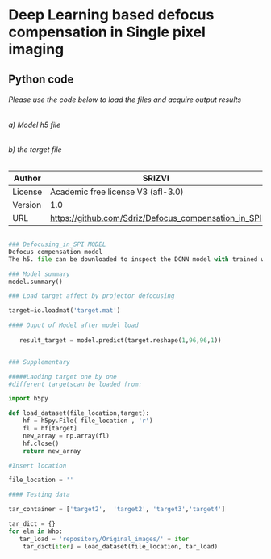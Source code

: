 
#  Deep Learning based defocus compensation in Single pixel imaging                       

## Python code
###### Please use the code below to load the files and acquire output results
###### a) Model h5 file
###### b) the target file
									  
									  
| Author| SRIZVI|
| --- | --- |
| License| Academic free license V3 (afl-3.0) |
| Version | 1.0 |
| URL| https://github.com/Sdriz/Defocus_compensation_in_SPI|



```python

### Defocusing_in_SPI MODEL
Defocus compensation model
The h5. file can be downloaded to inspect the DCNN model with trained weights, parameters etc.

### Model summary 
model.summary()

### Load target affect by projector defocusing

target=io.loadmat('target.mat')

#### Ouput of Model after model load
   
   result_target = model.predict(target.reshape(1,96,96,1))

```

```python

### Supplementary

#####Laoding target one by one 
#different targetscan be loaded from:

import h5py

def load_dataset(file_location,target):
    hf = h5py.File( file_location , 'r')
    fl = hf[target]
    new_array = np.array(fl)
    hf.close()
    return new_array

#Insert location

file_location = ''

#### Testing data

tar_container = ['target2',  'target2', 'target3','target4']

tar_dict = {}
for elm in Who:
   tar_load = 'repository/Original_images/' + iter
    tar_dict[iter] = load_dataset(file_location, tar_load)
   
```	

